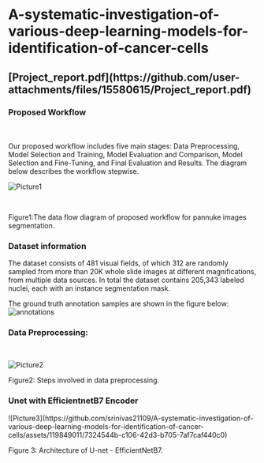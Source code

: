 # A-systematic-investigation-of-various-deep-learning-models-for-identification-of-cancer-cells


<H2>[Project_report.pdf](https://github.com/user-attachments/files/15580615/Project_report.pdf)</H2>


<H3>Proposed Workflow</H3> 
<BR></BR>
Our proposed workflow includes five main stages: Data Preprocessing, Model Selection and Training, Model Evaluation and Comparison, Model Selection and Fine-Tuning, and Final Evaluation and Results. The diagram below describes the workflow stepwise.

![Picture1](https://github.com/srinivas21109/A-systematic-investigation-of-various-deep-learning-models-for-identification-of-cancer-cells/assets/119849011/270770c6-d2c1-4b76-a82a-f1ce1294e8a7)

<br>
<p align:center>Figure1:The data flow diagram of proposed workflow for pannuke images segmentation.</p>


<H3>Dataset information</H3>
The dataset consists of 481 visual fields, of which 312 are randomly sampled from more than 20K whole slide images at different magnifications, from multiple data sources. In total the dataset contains 205,343 labeled nuclei, each with an instance segmentation mask.

The ground truth annotation samples are shown in the figure below:
![annotations](https://github.com/srinivas21109/A-systematic-investigation-of-various-deep-learning-models-for-identification-of-cancer-cells/assets/119849011/fa713608-3a61-4c63-a6aa-25d659778ea8)

<H3>Data Preprocessing:</H3>
<BR>

![Picture2](https://github.com/srinivas21109/A-systematic-investigation-of-various-deep-learning-models-for-identification-of-cancer-cells/assets/119849011/68bb2cc3-a6c6-40c7-90ba-a8f46bae070e)

Figure2: Steps involved in data preprocessing.
<br>

<H3>Unet with EfficientnetB7 Encoder</H3>
![Picture3](https://github.com/srinivas21109/A-systematic-investigation-of-various-deep-learning-models-for-identification-of-cancer-cells/assets/119849011/7324544b-c106-42d3-b705-7af7caf440c0)

<p align:center>
Figure 3: Architecture of U-net - EfficientNetB7.</p>
